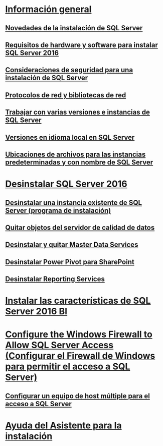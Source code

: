 # [Información general](planning-a-sql-server-installation.md)  
## [Novedades de la instalación de SQL Server](what-s-new-in-sql-server-installation.md)  
## [Requisitos de hardware y software para instalar SQL Server 2016](hardware-and-software-requirements-for-installing-sql-server.md)  
## [Consideraciones de seguridad para una instalación de SQL Server](security-considerations-for-a-sql-server-installation.md)  
## [Protocolos de red y bibliotecas de red](network-protocols-and-network-libraries.md)  
## [Trabajar con varias versiones e instancias de SQL Server](work-with-multiple-versions-and-instances-of-sql-server.md)  
## [Versiones en idioma local en SQL Server](local-language-versions-in-sql-server.md)  
## [Ubicaciones de archivos para las instancias predeterminadas y con nombre de SQL Server](file-locations-for-default-and-named-instances-of-sql-server.md)  
# [Desinstalar SQL Server 2016](uninstall-sql-server.md)  
## [Desinstalar una instancia existente de SQL Server (programa de instalación)](uninstall-an-existing-instance-of-sql-server-setup.md)  
## [Quitar objetos del servidor de calidad de datos](remove-data-quality-server-objects.md)  
## [Desinstalar y quitar Master Data Services](uninstall-and-remove-master-data-services.md)  
## [Desinstalar Power Pivot para SharePoint](uninstall-power-pivot-for-sharepoint.md)  
## [Desinstalar Reporting Services](uninstall-reporting-services.md)  
# [Instalar las características de SQL Server 2016 BI](install-sql-server-business-intelligence-features.md)
# [Configure the Windows Firewall to Allow SQL Server Access (Configurar el Firewall de Windows para permitir el acceso a SQL Server)](configure-the-windows-firewall-to-allow-sql-server-access.md)  
## [Configurar un equipo de host múltiple para el acceso a SQL Server](configure-a-multi-homed-computer-for-sql-server-access.md)  
# [Ayuda del Asistente para la instalación](instance-configuration.md)
